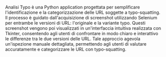 Analisi Typo è una Python application progettata per semplificare l'identificazione e la categorizzazione delle URL soggette a typo-squatting. Il processo è guidato dall'acquisizione di screenshot utilizzando Selenium per entrambe le versioni di URL: l'originale e la variante typo. Questi screenshot vengono poi visualizzati in un'interfaccia intuitiva realizzata con Tkinter, consentendo agli utenti di confrontare in modo chiaro e interattivo le differenze tra le due versioni delle URL. Tale approccio agevola un'ispezione manuale dettagliata, permettendo agli utenti di valutare accuratamente e categorizzare le URL con typo-squatting.
